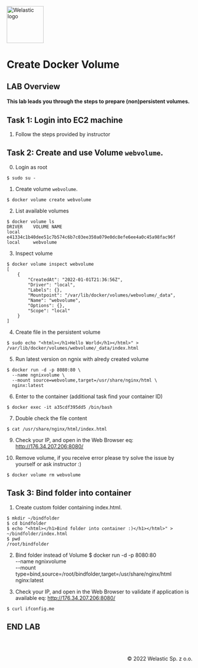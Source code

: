<img src="https://welastic.pl/wp-content/uploads/2021/10/logo-black.svg" alt="Welastic logo" width="100" align="left">
<br><br>
<br><br>
<br><br>

# Create Docker Volume

## LAB Overview

#### This lab leads you through the steps to prepare (non)persistent volumes.

## Task 1: Login into EC2 machine

1. Follow the steps provided by instructor

## Task 2: Create and use Volume `webvolume`.
0. Login as root
```she
$ sudo su -
```
1. Create volume `webvolume`.
```she
$ docker volume create webvolume
```
2. List available volumes
```she
$ docker volume ls
DRIVER    VOLUME NAME
local     e41334c1b40dee51c7b574c6b7c03ee350a079e0dc8efe6ee4a0c45a98fac96f
local     webvolume
```
3. Inspect volume
```she
$ docker volume inspect webvolume
[
    {
        "CreatedAt": "2022-01-01T21:36:56Z",
        "Driver": "local",
        "Labels": {},
        "Mountpoint": "/var/lib/docker/volumes/webvolume/_data",
        "Name": "webvolume",
        "Options": {},
        "Scope": "local"
    }
]
```
4. Create file in the persistent volume
```she
$ sudo echo "<html></h1>Hello World</h1></html>" > /var/lib/docker/volumes/webvolume/_data/index.html
```
5. Run latest version on ngnix with alredy created volume
```she
$ docker run -d -p 8080:80 \
  --name ngnixvolume \
  --mount source=webvolume,target=/usr/share/nginx/html \
  nginx:latest
```
6. Enter to the container (additional task find your container ID)
```she
$ docker exec -it a35cdf395dd5 /bin/bash
```
7. Double check the file content
```she
$ cat /usr/share/nginx/html/index.html
```
9. Check your IP, and open in the Web Browser eq: http://176.34.207.206:8080/

10. Remove volume, if you receive error please try solve the issue by yourself or ask instructor :)
```she
$ docker volume rm webvolume
```

## Task 3: Bind folder into container

1. Create custom folder containing index.html.
```she
$ mkdir ~/bindfolder
$ cd bindfolder
$ echo "<html></h1>Bind folder into container :)</h1></html>" > ~/bindfolder/index.html
$ pwd
/root/bindfolder
```

2. Bind folder instead of Volume
$ docker run -d -p 8080:80 \
  --name ngnixvolume \
  --mount type=bind,source=/root/bindfolder,target=/usr/share/nginx/html \
  nginx:latest

3. Check your IP, and open in the Web Browser to validate if application is available eq: http://176.34.207.206:8080/
```she
$ curl ifconfig.me
```

## END LAB

<br><br>

<p align="right">&copy; 2022 Welastic Sp. z o.o.<p>
